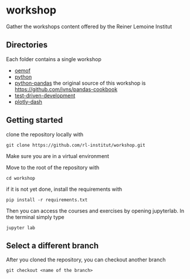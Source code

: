 # workshop
Gather the workshops content offered by the Reiner Lemoine Institut

## Directories
Each folder contains a single workshop
- [oemof](oemof)
- [python](python)
- [python-pandas](python-pandas)
    the original source of this workshop is https://github.com/jvns/pandas-cookbook
- [test-driven-development](test-driven-development)
- [plotly-dash](plotly-dash)

## Getting started
clone the repository locally with
```
git clone https://github.com/rl-institut/workshop.git
```

Make sure you are in a virtual environment

Move to the root of the repository with
```
cd workshop
```

if it is not yet done, install the requirements with 
```
pip install -r requirements.txt
```

Then you can access the courses and exercises by opening jupyterlab.
In the terminal simply type
```
jupyter lab
```

## Select a different branch
After you cloned the repository, you can checkout another branch
```
git checkout <name of the branch>
```
